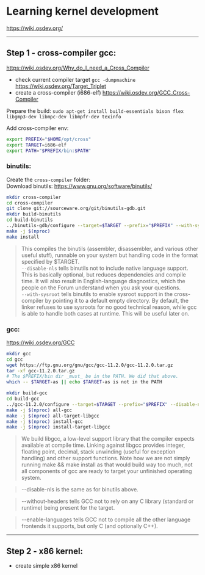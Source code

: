 # Learning kernel development

https://wiki.osdev.org/

---

## Step 1 - cross-compiler gcc:

https://wiki.osdev.org/Why_do_I_need_a_Cross_Compiler

- check current compiler target `gcc -dumpmachine` https://wiki.osdev.org/Target_Triplet
- create a cross-compiler (i686-elf) https://wiki.osdev.org/GCC_Cross-Compiler

Prepare the build: `sudo apt-get install build-essentials bison flex libgmp3-dev libmpc-dev libmpfr-dev texinfo`

Add cross-compiler env:

```sh
export PREFIX="$HOME/opt/cross"
export TARGET=i686-elf
export PATH="$PREFIX/bin:$PATH"
```

### binutils:

Create the `cross-compiler` folder:  
Download binutils: https://www.gnu.org/software/binutils/

```sh
mkdir cross-compiler
cd cross-compiler
git clone git://sourceware.org/git/binutils-gdb.git
mkdir build-binutils
cd build-binutils
../binutils-gdb/configure --target=$TARGET --prefix="$PREFIX" --with-sysroot --disable-nls --disable-werror
make -j $(nproc)
make install
```

> This compiles the binutils (assembler, disassembler, and various other useful stuff), runnable on your system but handling code in the format specified by $TARGET.  
> `--disable-nls` tells binutils not to include native language support. This is basically optional, but reduces dependencies and compile time. It will also result in English-language diagnostics, which the people on the Forum understand when you ask your questions.  
> `--with-sysroot` tells binutils to enable sysroot support in the cross-compiler by pointing it to a default empty directory. By default, the linker refuses to use sysroots for no good technical reason, while gcc is able to handle both cases at runtime. This will be useful later on.

### gcc:

https://wiki.osdev.org/GCC

```sh
mkdir gcc
cd gcc
wget https://ftp.gnu.org/gnu/gcc/gcc-11.2.0/gcc-11.2.0.tar.gz
tar -xf gcc-11.2.0.tar.gz
# The $PREFIX/bin dir _must_ be in the PATH. We did that above.
which -- $TARGET-as || echo $TARGET-as is not in the PATH

mkdir build-gcc
cd build-gcc
../gcc-11.2.0/configure --target=$TARGET --prefix="$PREFIX" --disable-nls --enable-languages=c,c++ --without-headers
make -j $(nproc) all-gcc
make -j $(nproc) all-target-libgcc
make -j $(nproc) install-gcc
make -j $(nproc) install-target-libgcc
```

> We build libgcc, a low-level support library that the compiler expects available at compile time. Linking against libgcc provides integer, floating point, decimal, stack unwinding (useful for exception handling) and other support functions. Note how we are not simply running make && make install as that would build way too much, not all components of gcc are ready to target your unfinished operating system.

> --disable-nls is the same as for binutils above.

> --without-headers tells GCC not to rely on any C library (standard or runtime) being present for the target.

> --enable-languages tells GCC not to compile all the other language frontends it supports, but only C (and optionally C++).

---

## Step 2 - x86 kernel:

- create simple x86 kernel
